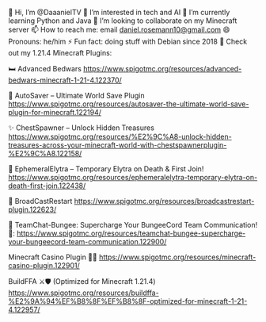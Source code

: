👋 Hi, I’m @DaaanielTV
👀 I’m interested in tech and AI
🌱 I’m currently learning Python and Java
💞️ I’m looking to collaborate on my Minecraft server
📫 How to reach me: email daniel.rosemann10@gmail.com
😄 Pronouns: he/him
⚡ Fun fact: doing stuff with Debian since 2018
🔗 Check out my 1.21.4 Minecraft Plugins:

🛏️ Advanced Bedwars
https://www.spigotmc.org/resources/advanced-bedwars-minecraft-1-21-4.122370/

💾 AutoSaver – Ultimate World Save Plugin
https://www.spigotmc.org/resources/autosaver-the-ultimate-world-save-plugin-for-minecraft.122194/

✨ ChestSpawner – Unlock Hidden Treasures
https://www.spigotmc.org/resources/%E2%9C%A8-unlock-hidden-treasures-across-your-minecraft-world-with-chestspawnerplugin-%E2%9C%A8.122158/

🦋 EphemeralElytra – Temporary Elytra on Death & First Join!
https://www.spigotmc.org/resources/ephemeralelytra-temporary-elytra-on-death-first-join.122438/

📢 BroadCastRestart
https://www.spigotmc.org/resources/broadcastrestart-plugin.122623/

📢 TeamChat-Bungee: Supercharge Your BungeeCord Team Communication! 🚀: 
https://www.spigotmc.org/resources/teamchat-bungee-supercharge-your-bungeecord-team-communication.122900/

Minecraft Casino Plugin 🎰💸
https://www.spigotmc.org/resources/minecraft-casino-plugin.122901/

BuildFFA ⚔️🛡️ (Optimized for Minecraft 1.21.4)
https://www.spigotmc.org/resources/buildffa-%E2%9A%94%EF%B8%8F%EF%B8%8F-optimized-for-minecraft-1-21-4.122957/
